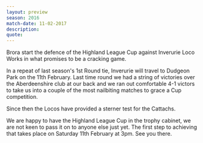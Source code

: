 ```yaml
---
layout: preview
season: 2016
match-date: 11-02-2017
description:
quote:
---
```

Brora start the defence of the Highland League Cup against Inverurie Loco Works in what promises to be a cracking game.

In a repeat of last season's 1st Round tie, Inverurie will travel to Dudgeon Park on the 11th February. Last time round we had a string of victories over the Aberdeenshire club at our back and we ran out comfortable 4-1 victors to take us into a couple of the most nailbiting matches to grace a Cup competition.

Since then the Locos have provided a sterner test for the Cattachs.

We are happy to have the Highland League Cup in the trophy cabinet, we are not keen to pass it on to anyone else just yet. The first step to achieving that takes place on Saturday 11th February at 3pm. See you there.
